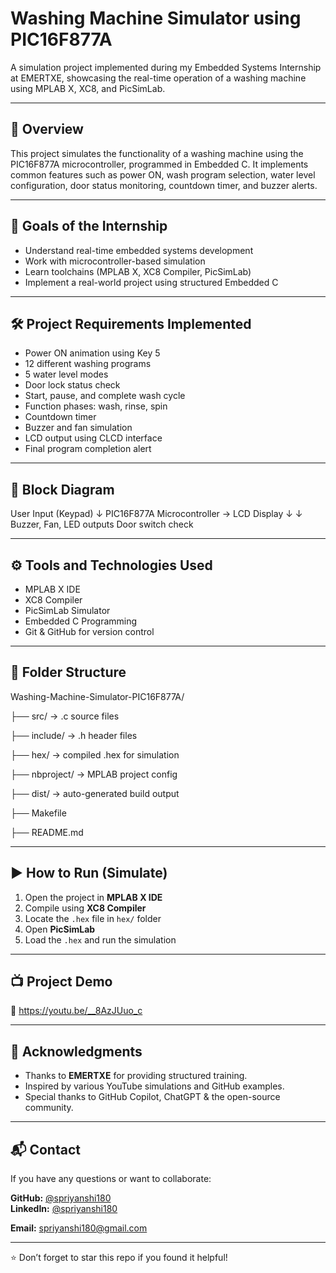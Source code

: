 # Washing Machine Simulator using PIC16F877A

A simulation project implemented during my Embedded Systems Internship at EMERTXE, showcasing the real-time operation of a washing machine using MPLAB X, XC8, and PicSimLab.

---

## 📌 Overview

This project simulates the functionality of a washing machine using the PIC16F877A microcontroller, programmed in Embedded C. It implements common features such as power ON, wash program selection, water level configuration, door status monitoring, countdown timer, and buzzer alerts.

---

## 🎯 Goals of the Internship

- Understand real-time embedded systems development
- Work with microcontroller-based simulation
- Learn toolchains (MPLAB X, XC8 Compiler, PicSimLab)
- Implement a real-world project using structured Embedded C

---

## 🛠️ Project Requirements Implemented

- Power ON animation using Key 5
- 12 different washing programs
- 5 water level modes
- Door lock status check
- Start, pause, and complete wash cycle
- Function phases: wash, rinse, spin
- Countdown timer
- Buzzer and fan simulation
- LCD output using CLCD interface
- Final program completion alert

---

## 📐 Block Diagram

User Input (Keypad)
↓
PIC16F877A Microcontroller → LCD Display
↓ ↓
Buzzer, Fan, LED outputs Door switch check


---

## ⚙️ Tools and Technologies Used

- MPLAB X IDE
- XC8 Compiler
- PicSimLab Simulator
- Embedded C Programming
- Git & GitHub for version control

---

## 📁 Folder Structure

Washing-Machine-Simulator-PIC16F877A/

├── src/ → .c source files

├── include/ → .h header files

├── hex/ → compiled .hex for simulation

├── nbproject/ → MPLAB project config

├── dist/ → auto-generated build output

├── Makefile

├── README.md


---

## ▶️ How to Run (Simulate)

1. Open the project in **MPLAB X IDE**
2. Compile using **XC8 Compiler**
3. Locate the `.hex` file in `hex/` folder
4. Open **PicSimLab**
5. Load the `.hex` and run the simulation

---

## 📺 Project Demo

🎥   https://youtu.be/__8AzJUuo_c

---

## 🙌 Acknowledgments

- Thanks to **EMERTXE** for providing structured training.
- Inspired by various YouTube simulations and GitHub examples.
- Special thanks to GitHub Copilot, ChatGPT & the open-source community.

---

## 📬 Contact

If you have any questions or want to collaborate:

**GitHub:** [@spriyanshi180](https://github.com/spriyanshi180)  
**LinkedIn:** [@spriyanshi180](http://www.linkedin.com/in/spriyanshi180)

**Email:** spriyanshi180@gmail.com

---

⭐️ Don’t forget to star this repo if you found it helpful!
